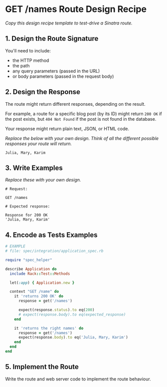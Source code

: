 # GET /names Route Design Recipe

_Copy this design recipe template to test-drive a Sinatra route._

## 1. Design the Route Signature

You'll need to include:
  * the HTTP method
  * the path
  * any query parameters (passed in the URL)
  * or body parameters (passed in the request body)

## 2. Design the Response

The route might return different responses, depending on the result.

For example, a route for a specific blog post (by its ID) might return `200 OK` if the post exists, but `404 Not Found` if the post is not found in the database.

Your response might return plain text, JSON, or HTML code. 

_Replace the below with your own design. Think of all the different possible responses your route will return._

`Julia, Mary, Karim`


## 3. Write Examples

_Replace these with your own design._

```
# Request:

GET /names

# Expected response:

Response for 200 OK
'Julia, Mary, Karim'
```

## 4. Encode as Tests Examples

```ruby
# EXAMPLE
# file: spec/integration/application_spec.rb

require "spec_helper"

describe Application do
  include Rack::Test::Methods

  let(:app) { Application.new }

  context "GET /name" do
    it 'returns 200 OK' do
      response = get('/names')

      expect(response.status).to eq(200)
      # expect(response.body).to eq(expected_response)
    end

    it 'returns the right names' do
      response = get('/names')
      expect(response.body).to eq('Julia, Mary, Karim')
    end
  end
end
```

## 5. Implement the Route

Write the route and web server code to implement the route behaviour.
